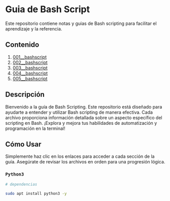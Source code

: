 # Guia de Bash Script

Este repositorio contiene notas y guias de Bash scripting para facilitar el aprendizaje y la referencia.

## Contenido

<!-- 1. [Introducción a Bash Scripting](001__bashscript.md)
2. [Estructuras de Control en Bash](002__bashscript.md)
3. [Manipulación de Archivos y Directorios](003__bashscript.md)
4. [Funciones en Bash](004__bashscript.md)
5. [Trucos y Mejores Prácticas en Bash](005__bashscript.md) -->

1. [001__bashscript](001__bashscript.md)
1. [002__bashscript](002__bashscript.md)
1. [003__bashscript](003__bashscript.md)
1. [004__bashscript](004__bashscript.md)
1. [005__bashscript](005__bashscript.md)

## Descripción

Bienvenido a la guía de Bash Scripting. Este repositorio está diseñado para ayudarte a entender y utilizar Bash scripting de manera efectiva. Cada archivo proporciona información detallada sobre un aspecto específico del scripting en Bash. ¡Explora y mejora tus habilidades de automatización y programación en la terminal!

## Cómo Usar

Simplemente haz clic en los enlaces para acceder a cada sección de la guía. Asegúrate de revisar los archivos en orden para una progresión lógica.

### `Python3`
```bash
# dependencias

sudo apt install python3 -y
```